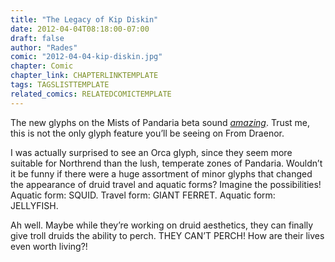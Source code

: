 ```yaml
---
title: "The Legacy of Kip Diskin"
date: 2012-04-04T08:18:00-07:00
draft: false
author: "Rades"
comic: "2012-04-04-kip-diskin.jpg"
chapter: Comic
chapter_link: CHAPTERLINKTEMPLATE
tags: TAGSLISTTEMPLATE
related_comics: RELATEDCOMICTEMPLATE
---
```


The new glyphs on the Mists of Pandaria beta sound *[amazing](http://mop.wowhead.com/search?q=date%3A2012-03-21#glyphs)*. Trust me, this is not the only glyph feature you’ll be seeing on From Draenor. 


I was actually surprised to see an Orca glyph, since they seem more suitable for Northrend than the lush, temperate zones of Pandaria. Wouldn’t it be funny if there were a huge assortment of minor glyphs that changed the appearance of druid travel and aquatic forms? Imagine the possibilities! Aquatic form: SQUID. Travel form: GIANT FERRET. Aquatic form: JELLYFISH.


Ah well. Maybe while they’re working on druid aesthetics, they can finally give troll druids the ability to perch. THEY CAN’T PERCH! How are their lives even worth living?!

